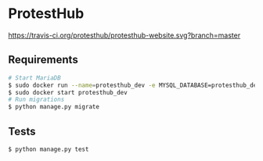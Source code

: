 ProtestHub
==========
https://travis-ci.org/protesthub/protesthub-website.svg?branch=master

## Requirements
```bash
# Start MariaDB
$ sudo docker run --name=protesthub_dev -e MYSQL_DATABASE=protesthub_dev -e MYSQL_USER=protesthub_dev -e MYSQL_PASSWORD=test -e MYSQL_ROOT_PASSWORD=toor -p 3306:3306 -d mariadb
$ sudo docker start protesthub_dev
# Run migrations
$ python manage.py migrate
```

## Tests
```bash
$ python manage.py test
```
